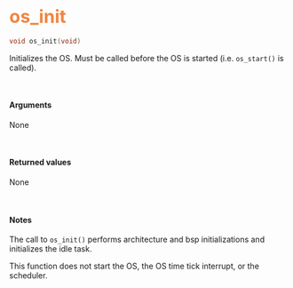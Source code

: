## <font color="#F2853F" style="font-size:24pt">os_init</font>

```c
void os_init(void)
```

Initializes the OS. Must be called before the OS is started (i.e. `os_start()` is called).

<br>

#### Arguments

None

<br>

#### Returned values
None

<br>

#### Notes

The call to `os_init()` performs architecture and bsp initializations and initializes the idle task.

This function does not start the OS, the OS time tick interrupt, or the scheduler.
